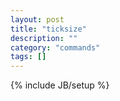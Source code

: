 ```yaml
---
layout: post
title: "ticksize"
description: ""
category: "commands"
tags: []
---
```

{% include JB/setup %}

